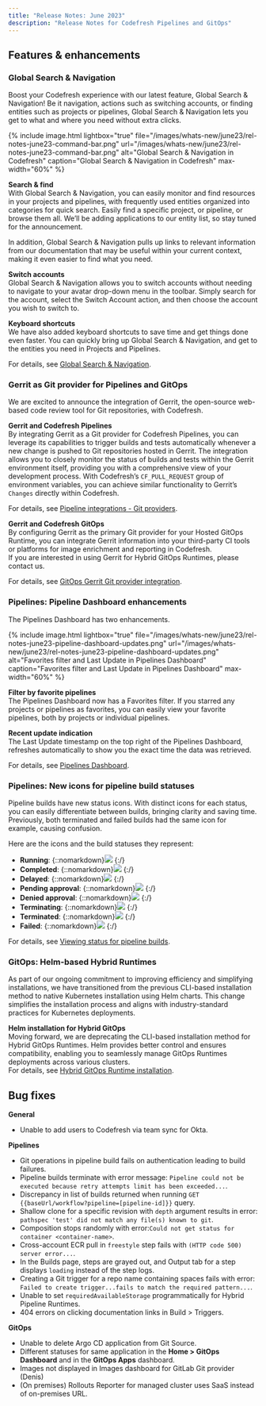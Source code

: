 ```yaml
---
title: "Release Notes: June 2023"
description: "Release Notes for Codefresh Pipelines and GitOps"
---
```


## Features & enhancements


### Global Search & Navigation
Boost your Codefresh experience with our latest feature, Global Search & Navigation! Be it navigation, actions such as switching accounts, or finding entities such as projects or pipelines, Global Search & Navigation lets you get to what and where you need without extra clicks.

 {% include 
image.html 
lightbox="true" 
file="/images/whats-new/june23/rel-notes-june23-command-bar.png" 
url="/images/whats-new/june23/rel-notes-june23-command-bar.png" 
alt="Global Search & Navigation in Codefresh" 
caption="Global Search & Navigation in Codefresh" 
max-width="60%" 
%}

**Search & find**  
With Global Search & Navigation, you can easily monitor and find resources in your projects and pipelines, with frequently used entities organized into categories for quick search. Easily find a specific project, or pipeline, or browse them all.
We’ll be adding applications to our entity list, so stay tuned for the announcement.

In addition, Global Search & Navigation pulls up links to relevant information from our documentation that may be useful within your current context, making it even easier to find what you need.

**Switch accounts**  
Global Search & Navigation allows you to switch accounts without needing to navigate to your avatar drop-down menu in the toolbar. Simply search for the account, select the Switch Account action, and then choose the account you wish to switch to.

**Keyboard shortcuts**  
We have also added keyboard shortcuts to save time and get things done even faster. You can quickly bring up Global Search & Navigation, and get to the entities you need in Projects and Pipelines.


For details, see [Global Search & Navigation]({{site.baseurl}}/docs/getting-started/command-bar/).


### Gerrit as Git provider for Pipelines and GitOps
We are excited to announce the integration of Gerrit, the open-source web-based code review tool for Git repositories, with Codefresh. 

**Gerrit and Codefresh Pipelines**  
By integrating Gerrit as a Git provider for Codefresh Pipelines, you can leverage its capabilities to trigger builds and tests automatically whenever a new change is pushed to Git repositories hosted in Gerrit. The integration allows you to closely monitor the status of builds and tests within the Gerrit environment itself, providing you with a comprehensive view of your development process.
With Codefresh’s `CF_PULL_REQUEST` group of environment variables, you can achieve similar functionality to Gerrit’s `Changes` directly within Codefresh.

For details, see [Pipeline integrations - Git providers]({{site.baseurl}}/docs/integrations/git-providers/#gerrit).

**Gerrit and Codefresh GitOps**   
By configuring Gerrit as the primary Git provider for your Hosted GitOps Runtime, you can integrate Gerrit information into your third-party CI tools or platforms for image enrichment and reporting in Codefresh.  
If you are interested in using Gerrit for Hybrid GitOps Runtimes, please contact us.

For details, see [GitOps Gerrit Git provider integration]({{site.baseurl}}/docs/gitops-integrations/gerrit-integration/).

### Pipelines: Pipeline Dashboard enhancements
The Pipelines Dashboard has two enhancements.

 {% include 
image.html 
lightbox="true" 
file="/images/whats-new/june23/rel-notes-june23-pipeline-dashboard-updates.png" 
url="/images/whats-new/june23/rel-notes-june23-pipeline-dashboard-updates.png" 
alt="Favorites filter and Last Update in Pipelines Dashboard" 
caption="Favorites filter and Last Update in Pipelines Dashboard" 
max-width="60%" 
%}

**Filter by favorite pipelines**  
The Pipelines Dashboard now has a Favorites filter. If you starred any projects or pipelines as favorites, you can easily view your favorite pipelines, both by projects or individual pipelines.

**Recent update indication**  
The Last Update timestamp on the top right of the Pipelines Dashboard, refreshes automatically to show you the exact time the data was retrieved.

For details, see [Pipelines Dashboard]({{site.baseurl}}/docs/dashboards/home-dashboard/#pipelines-dashboard).

### Pipelines: New icons for pipeline build statuses
Pipeline builds have new status icons. With distinct icons for each status, you can easily differentiate between builds, bringing clarity and saving time. Previously, both terminated and failed builds had the same icon for example, causing confusion.

Here are the icons and the build statuses they represent:  
* **Running**: {::nomarkdown}<img src="../../../../../images/whats-new/june23/pipeline-build-running.png" display=inline-block/> {:/}
* **Completed**: {::nomarkdown}<img src="../../../../../images/whats-new/june23/pipeline-build-successful.png" display=inline-block/> {:/}
* **Delayed**: {::nomarkdown}<img src="../../../../../images/whats-new/june23/pipeline-build-delayed.png" display=inline-block/> {:/}
* **Pending approval**: {::nomarkdown}<img src="../../../../../images/whats-new/june23/pipeline-build-pending-approval.png" display=inline-block/> {:/}
* **Denied approval**: {::nomarkdown}<img src="../../../../../images/whats-new/june23/pipeline-build-denied.png" display=inline-block/> {:/}
* **Terminating**: {::nomarkdown}<img src="../../../../../images/whats-new/june23/pipeline-build-terminating.png" display=inline-block/> {:/}
* **Terminated**: {::nomarkdown}<img src="../../../../../images/whats-new/june23/pipeline-build-terminated.png" display=inline-block/> {:/}
* **Failed**: {::nomarkdown}<img src="../../../../../images/whats-new/june23/pipeline-build-failed-error.png" display=inline-block/> {:/}

For details, see [Viewing status for pipeline builds]({{site.baseurl}}/docs/pipelines/monitoring-pipelines/#viewing-status-for-pipeline-builds).

### GitOps: Helm-based Hybrid Runtimes
As part of our ongoing commitment to improving efficiency and simplifying installations, we have transitioned from the previous CLI-based installation method to native Kubernetes installation using Helm charts. This change simplifies the installation process and aligns with industry-standard practices for Kubernetes deployments. 

**Helm installation for Hybrid GitOps**  
  Moving forward, we are deprecating the CLI-based installation method for Hybrid GitOps Runtimes. Helm provides better control and ensures compatibility, enabling you to seamlessly manage GitOps Runtimes deployments across various clusters.  
  For details, see [Hybrid GitOps Runtime installation]({{site.baseurl}}/docs/installation/gitops/hybrid-gitops-helm-installation/).

<!--- 
* On-Premises version of Codefresh GitOps Runtime  
  We also introduced an on-premises version of the GitOps Runtime, allowing you to deploy and manage your Codefresh infrastructure within your private network.  
  The on-premises version gives you greater control over your environment, ensuring data security and compliance while leveraging the powerful features and integrations of Codefresh GitOps and Argo CD.  
  For details, see [On-premises GitOps Runtime installation]({{site.baseurl}}/docs/installation/gitops/on-prem-gitops-runtime-install/).
-->

## Bug fixes
**General**  
* Unable to add users to Codefresh via team sync for Okta.


**Pipelines**  
* Git operations in pipeline build fails on authentication leading to build failures.
* Pipeline builds terminate with error message: `Pipeline could not be executed because retry attempts limit has been exceeded...`.
* Discrepancy in list of builds returned when running `GET {{baseUrl/workflow?pipeline=[pipeline-id]}}` query. 
* Shallow clone for a specific revision with `depth` argument results in error: `pathspec 'test' did not match any file(s) known to git`.
* Composition stops randomly with error:`Could not get status for container <container-name>`.
* Cross-account ECR pull in `freestyle` step fails with `(HTTP code 500) server error...`. 
* In the Builds page, steps are grayed out, and Output tab for a step displays `loading` instead of the step logs.
* Creating a Git trigger for a repo name containing spaces fails with error: `Failed to create trigger...fails to match the required pattern...`.
* Unable to set `requiredAvailableStorage` programmatically for Hybrid Pipeline Runtimes. 
* 404 errors on clicking documentation links in Build > Triggers.

**GitOps**  
* Unable to delete Argo CD application from Git Source.
* Different statuses for same application in the **Home > GitOps Dashboard** and in the **GitOps Apps** dashboard.
* Images not displayed in Images dashboard for GitLab Git provider (Denis)
* (On premises) Rollouts Reporter for managed cluster uses SaaS instead of on-premises URL.




